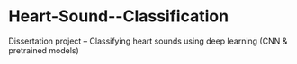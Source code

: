 # Heart-Sound--Classification
Dissertation project – Classifying heart sounds using deep learning (CNN &amp; pretrained models)
